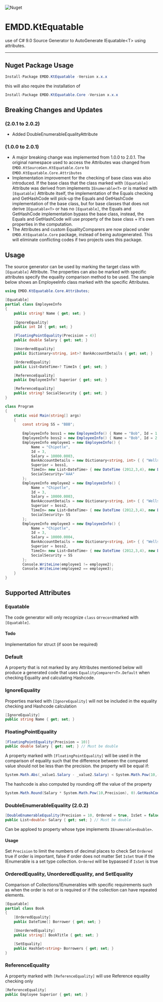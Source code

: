 ![Nuget](https://img.shields.io/nuget/v/EMDD.KtEquatable?style=flat-square)
# EMDD.KtEquatable
use of C# 9.0 Source Generator to AutoGenerate IEquatable&lt;T&gt; using attributes.

----------------
## Nuget Package Usage
```c#
Install-Package EMDD.KtEquatable -Version x.x.x
```
this will also require the installation of
```c#
Install-Package EMDD.KtEquatable.Core -Version x.x.x
```

## Breaking Changes and Updates 
### (2.0.1 to 2.0.2)
- Added DoubleEnumerableEqualityAttribute
### (1.0.0 to 2.0.1)
- A major breaking change was implemented from 1.0.0 to 2.0.1. The original namespace used to access the Attributes was changed from  ```EMDD.KtSourceGen.KtEquatable.Core``` to ```EMDD.KtEquatable.Core.Attributes```
- Implementation improvement for the checking of base class was also introduced. If the base class that the class marked with ```[Equatable]``` Attribute was derived from implements ```IEnumerable<T>``` or is marked with ```[Equatable]``` Attribute itself, the implementation of the Equals checking and GetHashCode will pick-up the Equals and GetHashCode implementation of the base class, but for base classes that does not derive ```IEquatable<T>``` or has no ```[Equatable]```, the Equals and GetHashCode implementation bypass the base class, instead, the Equals and GetHashCode  will use property of the base class + it's own properties in the computation.
-  The Attributes and custom EqualityComparers are now placed under ```EMDD.KtEquatable.Core``` package, instead of being autogenerated. This will eliminate conflicting codes if two projects uses this package. 

## Usage
The source generator can be used by marking the target class with ```[Equatable]``` Attribute. The properties can also be marked with specific attributes specify the equality comparison method to be used.
The sample below shows an EmployeeInfo class marked with the specific Attributes.
```c#
using EMDD.KtEquatable.Core.Attributes;

[Equatable]
partial class EmployeeInfo
{
    public string? Name { get; set; }
    
    [IgnoreEquality]
    public int Id { get; set; }

    [FloatingPointEquality(Precision = 4)]
    public double Salary { get; set; }

    [UnorderedEquality]
    public Dictionary<string, int>? BankAccountDetails { get; set; }

    [OrderedEquality]
    public List<DateTime>? TimeIn { get; set; }

    [ReferenceEquality]
    public EmployeeInfo? Superior { get; set; }

    [ReferenceEquality]
    public string? SocialSecurity { get; set; }
}

class Program
{
    static void Main(string[] args)
    {
        const string SS = "BBB";
        
        EmployeeInfo boss1 = new EmployeeInfo() { Name = "Bob", Id = 1 };
        EmployeeInfo boss2 = new EmployeeInfo() { Name = "Bob", Id = 2 };
        EmployeeInfo employee1 = new EmployeeInfo() {
            Name = "Chipotle",
            Id = 3,
            Salary = 10000.0003,
            BankAccountDetails = new Dictionary<string, int> { { "Wells", 123 }, { "JP", 234 }, { "BoA", 345 } },
            Superior = boss1,
            TimeIn= new List<DateTime> { new DateTime (2012,3,4), new DateTime(2012, 3, 5), new DateTime(2012, 3, 6) },
            SocialSecurity="AAA"
        };
        EmployeeInfo employee2 = new EmployeeInfo() {
            Name = "Chipotle",
            Id = 3,
            Salary = 10000.0003,
            BankAccountDetails = new Dictionary<string, int> { { "Wells", 123 }, { "JP", 234 }, { "BoA", 345 } },
            Superior = boss2,
            TimeIn= new List<DateTime> { new DateTime (2012,3,4), new DateTime(2012, 3, 5), new DateTime(2012, 3, 6)},
            SocialSecurity= SS
        };
        EmployeeInfo employee3 = new EmployeeInfo() {
            Name = "Chipotle",
            Id = 3,
            Salary = 10000.0004,
            BankAccountDetails = new Dictionary<string, int> { { "Wells", 123 }, { "JP", 234 }, { "BoA", 345 } },
            Superior = boss2,
            TimeIn= new List<DateTime> { new DateTime (2012,3,4), new DateTime(2012, 3, 5), new DateTime(2012, 3, 6) },
            SocialSecurity = SS
        };
        Console.WriteLine(employee1 != employee2);
        Console.WriteLine(employee2 == employee3);
    }
}
```
## Supported Attributes

### Equatable
The code generator will only recognize ```class``` or```record```marked with  ```[Equatable]```.
#### Todo
Implementation for struct (if soon be required)

### Default
A property that is not marked by any Attributes mentioned below will produce a generated code that uses ```EqualityComparer<T>.Default``` when checking Equality and calculating Hashcode.

### IgnoreEquality
Properties marked with ```[IgnoreEquality]``` will not be included in the equality checking and Hashcode calculation
```c#
[IgnoreEquality] 
public string Name { get; set; }
```

### FloatingPointEquality
```c#
[FloatingPointEquality(Precision = 10)]
public double Salary { get; set; } // Must be double
```
A property marked with ```[FloatingPointEquality]``` will be used in the comparison of equality such that the difference between the compared value should not be less than the precision. the property will be equal if:
```c#
System.Math.Abs(_value1.Salary - _value2.Salary) < System.Math.Pow(10,-Precision)
```
The hashcode is also computed by rounding off the value of the property
```c#
System.Math.Round(Salary * System.Math.Pow(10,Precision), 0).GetHashCode();
```
### DoubleEnumerableEquality (2.0.2)
```c#
[DoubleEnumerableEquality(Precision = 10, Ordered = true, IsSet = false)]
public List<double> Salary { get; set; } // Must be double
```
Can be apploed to property whose type implements ```IEnumerable<double>```. 

#### Usage
Set ```Precision``` to limit the numbers of decimal places to check
Set ```Ordered``` true if order is important, false if order does not matter
Set ```IsSet``` true if the IEnumerable is a set type collection. ```Ordered``` will be bypassed if ```IsSet``` is true


### OrderedEquality, UnorderedEquality, and SetEquality
Comparison of Collections/IEnumerables with specific requirements such as when the order is not or is required or if the collection can have repeated elements.
```c#
[Equatable]
partial class Book 
{
    [OrderedEquality] 
    public DateTime[] Borrower { get; set; } 

    [UnorderedEquality] 
    public string[] BookTitle { get; set; } 

    [SetEquality] 
    public HashSet<string> Borrowers { get; set; }
}
```

### ReferenceEquality
A property marked with ```[ReferenceEquality]``` will use Reference equality checking only
```c#
[ReferenceEquality]
public Employee Superior { get; set; }
```
